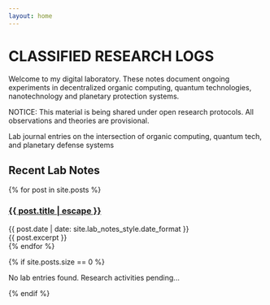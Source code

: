 ```yaml
---
layout: home
---
```


# CLASSIFIED RESEARCH LOGS

Welcome to my digital laboratory. These notes document ongoing experiments in decentralized organic computing, quantum technologies, nanotechnology and planetary protection systems.

NOTICE: This material is being shared under open research protocols. All observations and theories are provisional.

Lab journal entries on the intersection of organic computing, quantum tech, and planetary defense systems

## Recent Lab Notes

<div class="post-list">
  {% for post in site.posts %}
    <div class="post-item">
      <h3>
        <a class="post-link" href="{{ post.url | relative_url }}">{{ post.title | escape }}</a>
      </h3>
      <div class="post-meta">
        {{ post.date | date: site.lab_notes_style.date_format }}
      </div>
      <div class="post-excerpt">
        {{ post.excerpt }}
      </div>
    </div>
  {% endfor %}
</div>

{% if site.posts.size == 0 %}
  <p>No lab entries found. Research activities pending...</p>
{% endif %}
